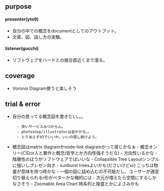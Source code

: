 ## purpose
#### presenter(yto9)
- 自分の中での概念をdocumentとしてのアウトプット。
- 文章、図、話し方の実験。

#### listener(gucchi)
- ソフトウェアをハードとの接合面近くまで潜る。


## coverage
- Voronoi Diagram使うと楽しそう
## trial & error
- 自分の思ってる概念図を書きたい。。。

        - 良いサービスみつからん。
        - photoshop/illustratorは金かかる。。
        - とりあえずd3でいいか。いいの探し続けよう。

- 概念図はmatrix diagramかnode-link diagramかって感じかなぁ
        - 概念オンリー(CS)or人と著作と概念(哲学とか方向性強そうだな)
        - 方向性いるかな
        - 階層性のほうがソフトウェアではいいな
                - Collapsible Tree Layoutシンプルに強いしプレゼン向き
                - sunburst treesよいかも(ださいけどｗ) こっちは物量が意味を持つ時かな
        - 一個の図に詰め込むの不可能だし、ユーザーが適宜切り替えられるr形がベターかな俺的には 
        - 次元が増えたら空間にするしかなさそう
        - Zoomable Area Chart 時系列と隆盛とかによさみかも
